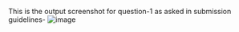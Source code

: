 This is the output screenshot  for  question-1 as asked in submission guidelines- ![image](https://github.com/Gurman-Singh-03/R214220473/assets/128717943/ba27eaa8-31ba-4364-b0ea-8be20a60da8a)
